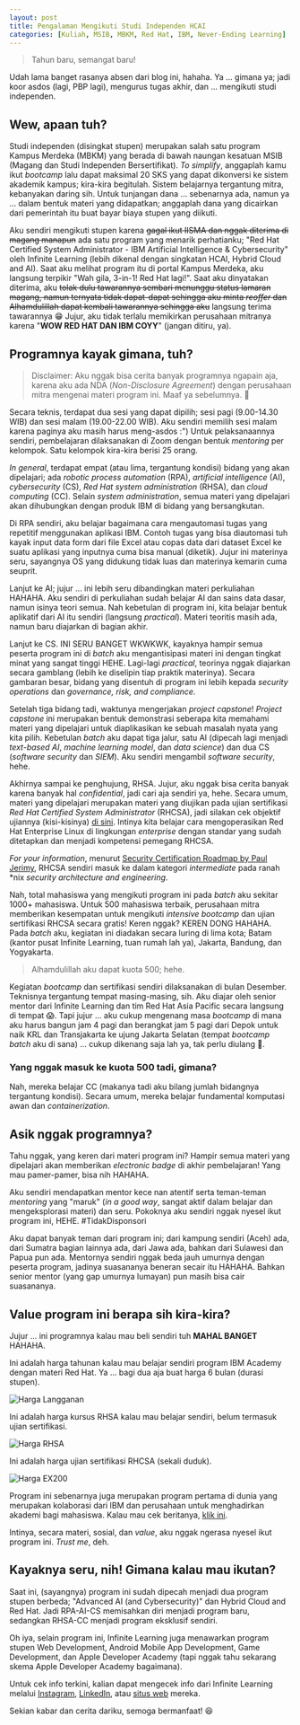 ```yaml
---
layout: post
title: Pengalaman Mengikuti Studi Independen HCAI
categories: [Kuliah, MSIB, MBKM, Red Hat, IBM, Never-Ending Learning]
---
```


> Tahun baru, semangat baru!

Udah lama banget rasanya absen dari blog ini, hahaha. Ya ... gimana ya; jadi koor asdos (lagi, PBP lagi), mengurus tugas akhir, dan ... mengikuti studi independen.

## Wew, apaan tuh?

Studi independen (disingkat stupen) merupakan salah satu program Kampus Merdeka (MBKM) yang berada di bawah naungan kesatuan MSIB (Magang dan Studi Independen Bersertifikat). *To simplify*, anggaplah kamu ikut *bootcamp* lalu dapat maksimal 20 SKS yang dapat dikonversi ke sistem akademik kampus; kira-kira begitulah. Sistem belajarnya tergantung mitra, kebanyakan daring sih. Untuk tunjangan dana ... sebenarnya ada, namun ya ... dalam bentuk materi yang didapatkan; anggaplah dana yang dicairkan dari pemerintah itu buat bayar biaya stupen yang diikuti.

Aku sendiri mengikuti stupen karena ~~gagal ikut IISMA dan nggak diterima di magang manapun~~ ada satu program yang menarik perhatianku; "Red Hat Certified System Administrator - IBM Artificial Intelligence & Cybersecurity" oleh Infinite Learning (lebih dikenal dengan singkatan HCAI, Hybrid Cloud and AI). Saat aku melihat program itu di portal Kampus Merdeka, aku langsung terpikir "Wah gila, 3-in-1! Red Hat lagi!". Saat aku dinyatakan diterima, aku ~~tolak dulu tawarannya sembari menunggu status lamaran magang, namun ternyata tidak dapat-dapat sehingga aku minta *reoffer* dan Alhamdulillah dapat kembali tawarannya sehingga aku~~ langsung terima tawarannya 😁 Jujur, aku tidak terlalu memikirkan perusahaan mitranya karena "**WOW RED HAT DAN IBM COYY**" (jangan ditiru, ya).

## Programnya kayak gimana, tuh?

> Disclaimer: Aku nggak bisa cerita banyak programnya ngapain aja, karena aku ada NDA (*Non-Disclosure Agreement*) dengan perusahaan mitra mengenai materi program ini. Maaf ya sebelumnya. 🙏

Secara teknis, terdapat dua sesi yang dapat dipilih; sesi pagi (9.00-14.30 WIB) dan sesi malam (19.00-22.00 WIB). Aku sendiri memilih sesi malam karena paginya aku masih harus meng-asdos :") Untuk pelaksanaannya sendiri, pembelajaran dilaksanakan di Zoom dengan bentuk *mentoring* per kelompok. Satu kelompok kira-kira berisi 25 orang.

*In general*, terdapat empat (atau lima, tergantung kondisi) bidang yang akan dipelajari; ada *robotic process automation* (RPA), *artificial intelligence* (AI), *cybersecurity* (CS), *Red Hat system administration* (RHSA), dan *cloud computing* (CC). Selain *system administration*, semua materi yang dipelajari akan dihubungkan dengan produk IBM di bidang yang bersangkutan.

Di RPA sendiri, aku belajar bagaimana cara mengautomasi tugas yang repetitif menggunakan aplikasi IBM. Contoh tugas yang bisa diautomasi tuh kayak input data form dari file Excel atau copas data dari dataset Excel ke suatu aplikasi yang inputnya cuma bisa manual (diketik). Jujur ini materinya seru, sayangnya OS yang didukung tidak luas dan materinya kemarin cuma seuprit.

Lanjut ke AI; jujur ... ini lebih seru dibandingkan materi perkuliahan HAHAHA. Aku sendiri di perkuliahan sudah belajar AI dan sains data dasar, namun isinya teori semua. Nah kebetulan di program ini, kita belajar bentuk aplikatif dari AI itu sendiri (langsung *practical*). Materi teoritis masih ada, namun baru diajarkan di bagian akhir.

Lanjut ke CS. INI SERU BANGET WKWKWK, kayaknya hampir semua peserta program ini di *batch* aku mengantisipasi materi ini dengan tingkat minat yang sangat tinggi HEHE. Lagi-lagi *practical*, teorinya nggak diajarkan secara gamblang (lebih ke diselipin tiap praktik materinya). Secara gambaran besar, bidang yang disentuh di program ini lebih kepada *security operations* dan *governance, risk, and compliance*.

Setelah tiga bidang tadi, waktunya mengerjakan *project capstone*! *Project capstone* ini merupakan bentuk demonstrasi seberapa kita memahami materi yang dipelajari untuk diaplikasikan ke sebuah masalah nyata yang kita pilih. Kebetulan *batch* aku dapat tiga jalur, satu AI (dipecah lagi menjadi *text-based AI*, *machine learning model*, dan *data science*) dan dua CS (*software security* dan *SIEM*). Aku sendiri mengambil *software security*, hehe.

Akhirnya sampai ke penghujung, RHSA. Jujur, aku nggak bisa cerita banyak karena banyak hal *confidential*, jadi cari aja sendiri ya, hehe. Secara umum, materi yang dipelajari merupakan materi yang diujikan pada ujian sertifikasi *Red Hat Certified System Administrator* (RHCSA), jadi silakan cek objektif ujiannya (kisi-kisinya) [di sini](https://www.redhat.com/en/services/training/ex200-red-hat-certified-system-administrator-rhcsa-exam?section=objectives). Intinya kita belajar cara mengoperasikan Red Hat Enterprise Linux di lingkungan *enterprise* dengan standar yang sudah ditetapkan dan menjadi kompetensi pemegang RHCSA.

*For your information*, menurut [Security Certification Roadmap by Paul Jerimy](https://pauljerimy.com/security-certification-roadmap/), RHCSA sendiri masuk ke dalam kategori *intermediate* pada ranah *nix *security architecture and engineering*.

Nah, total mahasiswa yang mengikuti program ini pada *batch* aku sekitar 1000+ mahasiswa. Untuk 500 mahasiswa terbaik, perusahaan mitra memberikan kesempatan untuk mengikuti *intensive bootcamp* dan ujian sertifikasi RHCSA secara gratis! Keren nggak? KEREN DONG HAHAHA. Pada *batch* aku, kegiatan ini diadakan secara luring di lima kota; Batam (kantor pusat Infinite Learning, tuan rumah lah ya), Jakarta, Bandung, dan Yogyakarta.

> Alhamdulillah aku dapat kuota 500; hehe.

Kegiatan *bootcamp* dan sertifikasi sendiri dilaksanakan di bulan Desember. Teknisnya tergantung tempat masing-masing, sih. Aku diajar oleh senior mentor dari Infinite Learning dan tim Red Hat Asia Pacific secara langsung di tempat 😱. Tapi jujur ... aku cukup mengenang masa *bootcamp* di mana aku harus bangun jam 4 pagi dan berangkat jam 5 pagi dari Depok untuk naik KRL dan Transjakarta ke ujung Jakarta Selatan (tempat *bootcamp batch* aku di sana) ... cukup dikenang saja lah ya, tak perlu diulang 🥴.

### Yang nggak masuk ke kuota 500 tadi, gimana?

Nah, mereka belajar CC (makanya tadi aku bilang jumlah bidangnya tergantung kondisi). Secara umum, mereka belajar fundamental komputasi awan dan *containerization*.

## Asik nggak programnya?

Tahu nggak, yang keren dari materi program ini? Hampir semua materi yang dipelajari akan memberikan *electronic badge* di akhir pembelajaran! Yang mau pamer-pamer, bisa nih HAHAHA.

Aku sendiri mendapatkan mentor kece nan atentif serta teman-teman *mentoring* yang "maruk" (*in a good way*, sangat aktif dalam belajar dan mengeksplorasi materi) dan seru. Pokoknya aku sendiri nggak nyesel ikut program ini, HEHE. #TidakDisponsori

Aku dapat banyak teman dari program ini; dari kampung sendiri (Aceh) ada, dari Sumatra bagian lainnya ada, dari Jawa ada, bahkan dari Sulawesi dan Papua pun ada. Mentornya sendiri nggak beda jauh umurnya dengan peserta program, jadinya suasananya beneran secair itu HAHAHA. Bahkan senior mentor (yang gap umurnya lumayan) pun masih bisa cair suasananya.

## Value program ini berapa sih kira-kira?

Jujur ... ini programnya kalau mau beli sendiri tuh **MAHAL BANGET** HAHAHA.

Ini adalah harga tahunan kalau mau belajar sendiri program IBM Academy dengan materi Red Hat. Ya ... bagi dua aja buat harga 6 bulan (durasi stupen).

![Harga Langganan](https://i.ibb.co/j8ppSp5/Screenshot-20240113-060227.png)

Ini adalah harga kursus RHSA kalau mau belajar sendiri, belum termasuk ujian sertifikasi.

![Harga RHSA](https://i.ibb.co/RjfvqQ9/Screenshot-20240113-060802.png)

Ini adalah harga ujian sertifikasi RHCSA (sekali duduk).

![Harga EX200](https://i.ibb.co/t8Bp79M/Screenshot-20240113-060505.png)

Program ini sebenarnya juga merupakan program pertama di dunia yang merupakan kolaborasi dari IBM dan perusahaan untuk menghadirkan akademi bagi mahasiswa. Kalau mau cek beritanya, [klik ini](https://aseanzk.newsroom.ibm.com/IBM-Academy-Opens-in-Batam).

Intinya, secara materi, sosial, dan *value*, aku nggak ngerasa nyesel ikut program ini. *Trust me*, deh.

## Kayaknya seru, nih! Gimana kalau mau ikutan?

Saat ini, (sayangnya) program ini sudah dipecah menjadi dua program stupen berbeda; "Advanced AI (and Cybersecurity)" dan Hybrid Cloud and Red Hat. Jadi RPA-AI-CS memisahkan diri menjadi program baru, sedangkan RHSA-CC menjadi program eksklusif sendiri.

Oh iya, selain program ini, Infinite Learning juga menawarkan program stupen Web Development, Android Mobile App Development, Game Development, dan Apple Developer Academy (tapi nggak tahu sekarang skema Apple Developer Academy bagaimana).

Untuk cek info terkini, kalian dapat mengecek info dari Infinite Learning melalui [Instagram](https://www.instagram.com/infinitelearning_id/), [LinkedIn](https://www.linkedin.com/company/infinite-learning-indonesia/), atau [situs web](https://www.infinitelearning.id/) mereka.

Sekian kabar dan cerita dariku, semoga bermanfaat! 😆
